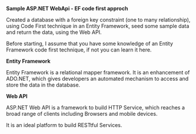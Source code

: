 **Sample ASP.NET WebApi - EF code first approch**

Created a database with a foreign key constraint (one to many relationship), using Code First technique in an Entity Framework, seed some sample data and return the data, using the Web API.

Before starting, I assume that you have some knowledge of an Entity Framework code first technique, if not you can learn it here.

**Entity Framework**

Entity Framework is a relational mapper framework. It is an enhancement of ADO.NET, which gives developers an automated mechanism to access and store the data in the database.

**Web API**

ASP.NET Web API is a framework to build HTTP Service, which reaches a broad range of clients including Browsers and mobile devices.

It is an ideal platform to build RESTtful Services.



